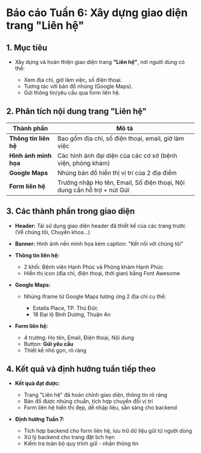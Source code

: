 # Báo cáo Tuần 6: Xây dựng giao diện trang "Liên hệ"

## 1. Mục tiêu

* Xây dựng và hoàn thiện giao diện trang **"Liên hệ"**, nơi người dùng có thể:

  * Xem địa chỉ, giờ làm việc, số điện thoại.
  * Tương tác với bản đồ nhúng (Google Maps).
  * Gửi thông tin/yêu cầu qua form liên hệ.

## 2. Phân tích nội dung trang "Liên hệ"

| Thành phần            | Mô tả                                                                   |
| --------------------- | ----------------------------------------------------------------------- |
| **Thông tin liên hệ** | Bao gồm địa chỉ, số điện thoại, email, giờ làm việc                     |
| **Hình ảnh minh họa** | Các hình ảnh đại diện của các cơ sở (bệnh viện, phòng khám)             |
| **Google Maps**       | Nhúng bản đồ hiển thị vị trí của 2 địa điểm                             |
| **Form liên hệ**      | Trường nhập Họ tên, Email, Số điện thoại, Nội dung cần hỗ trợ + nút Gửi |

## 3. Các thành phần trong giao diện

* **Header:** Tái sử dụng giao diện header đã thiết kế của các trang trước (Về chúng tôi, Chuyên khoa...)
* **Banner:** Hình ảnh nền minh họa kèm caption: "Kết nối với chúng tôi"
* **Thông tin liên hệ:**

  * 2 khối: Bệnh viện Hạnh Phúc và Phòng khám Hạnh Phúc
  * Hiển thị icon (địa chỉ, điện thoại, thời gian) bằng Font Awesome
* **Google Maps:**

  * Nhúng iframe từ Google Maps tương ứng 2 địa chỉ cụ thể:

    * Estalla Place, TP. Thủ Đức
    * 18 Đại lộ Bình Dương, Thuận An
* **Form liên hệ:**

  * 4 trường: Họ tên, Email, Điện thoại, Nội dung
  * Button: **Gửi yêu cầu**
  * Thiết kế nhỏ gọn, rõ ràng

## 4. Kết quả và định hướng tuần tiếp theo

* **Kết quả đạt được:**

  * Trang "Liên hệ" đã hoàn chỉnh giao diện, thông tin rõ ràng
  * Bản đồ được nhúng chuẩn, tích hợp chuyển đổi vị trí
  * Form liên hệ hiển thị đẹp, dễ nhập liệu, sẵn sàng cho backend

* **Định hướng Tuần 7:**

  * Tích hợp backend cho form liên hệ, lưu trữ dữ liệu gửi từ người dùng
  * Xử lý backend cho trang đặt lịch hẹn
  * Kiểm tra toàn bộ quy trình gửi - nhận thông tin

